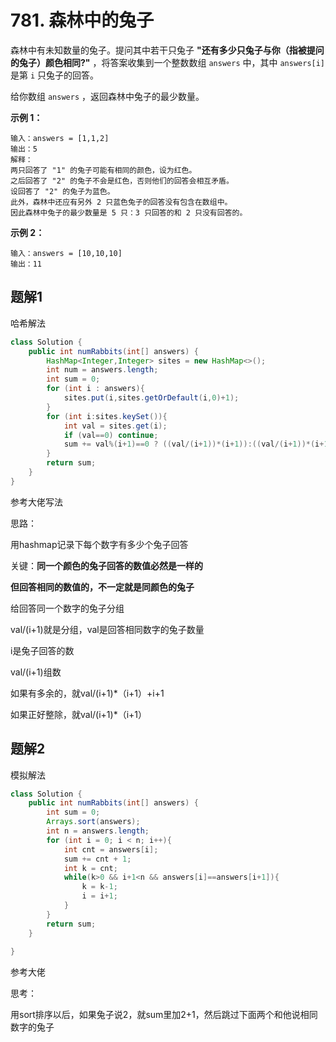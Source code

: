 # 781. 森林中的兔子

森林中有未知数量的兔子。提问其中若干只兔子 **"还有多少只兔子与你（指被提问的兔子）颜色相同?"** ，将答案收集到一个整数数组 `answers` 中，其中 `answers[i]` 是第 `i` 只兔子的回答。

给你数组 `answers` ，返回森林中兔子的最少数量。

 

**示例 1：**

```
输入：answers = [1,1,2]
输出：5
解释：
两只回答了 "1" 的兔子可能有相同的颜色，设为红色。 
之后回答了 "2" 的兔子不会是红色，否则他们的回答会相互矛盾。
设回答了 "2" 的兔子为蓝色。 
此外，森林中还应有另外 2 只蓝色兔子的回答没有包含在数组中。 
因此森林中兔子的最少数量是 5 只：3 只回答的和 2 只没有回答的。
```

**示例 2：**

```
输入：answers = [10,10,10]
输出：11
```

 ## 

## 题解1

哈希解法

```java
class Solution {
    public int numRabbits(int[] answers) {
        HashMap<Integer,Integer> sites = new HashMap<>();
        int num = answers.length;
        int sum = 0;
        for (int i : answers){
            sites.put(i,sites.getOrDefault(i,0)+1);
        }
        for (int i:sites.keySet()){
            int val = sites.get(i);
            if (val==0) continue; 
            sum += val%(i+1)==0 ? ((val/(i+1))*(i+1)):((val/(i+1))*(i+1)+(i+1));
        }
        return sum;
    }
}
```

参考大佬写法

思路：

用hashmap记录下每个数字有多少个兔子回答

关键：**同一个颜色的兔子回答的数值必然是一样的**

**但回答相同的数值的，不一定就是同颜色的兔子**

给回答同一个数字的兔子分组

val/(i+1)就是分组，val是回答相同数字的兔子数量

i是兔子回答的数

val/(i+1)组数

如果有多余的，就val/(i+1)*（i+1）+i+1

如果正好整除，就val/(i+1)*（i+1）



## 题解2

模拟解法

```java
class Solution {
    public int numRabbits(int[] answers) {
        int sum = 0;
        Arrays.sort(answers);
        int n = answers.length;
        for (int i = 0; i < n; i++){
            int cnt = answers[i];
            sum += cnt + 1;
            int k = cnt;
            while(k>0 && i+1<n && answers[i]==answers[i+1]){
                k = k-1;
                i = i+1;
            }
        }
        return sum;
    }
    
}
```

参考大佬

思考：

用sort排序以后，如果兔子说2，就sum里加2+1，然后跳过下面两个和他说相同数字的兔子

